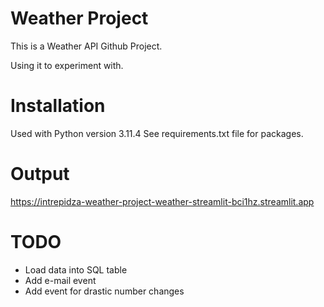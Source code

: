 # Weather Project

This is a Weather API Github Project.

Using it to experiment with.

# Installation
Used with Python version 3.11.4
See requirements.txt file for packages.

# Output
https://intrepidza-weather-project-weather-streamlit-bci1hz.streamlit.app

# TODO
- Load data into SQL table
- Add e-mail event
- Add event for drastic number changes
